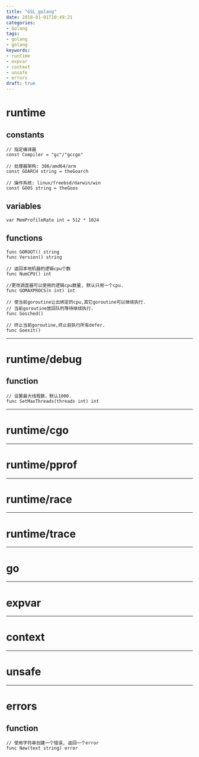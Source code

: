 ```yaml
---
title: "GSL_golang"
date: 2018-01-01T10:49:21
categories:
- Golang
tags:
- golang
- golang
keywords:
- runtime
- expvar
- context
- unsafe
- errors
draft: true
---
```


# runtime

## constants

    // 指定编译器
    const Compiler = "gc"/"gccgo"

    // 处理器架构: 386/amd64/arm
    const GOARCH string = theGoarch

    // 操作系统: linux/freebsd/darwin/win
    const GOOS string = theGoos

## variables

    var MemProfileRate int = 512 * 1024

## functions

    func GOROOT() string
    func Version() string

    // 返回本地机器的逻辑cpu个数
    func NumCPU() int

    //更改调度器可以使用的逻辑cpu数量, 默认只用一个cpu.
    func GOMAXPROCS(n int) int

    // 使当前goroutine让出绑定的cpu,其它goroutine可以继续执行.
    // 当前goroutine放回队列等待继续执行.
    func Gosched()

    // 终止当前goroutine,终止前执行所有defer.
    func Goexit()

***

# runtime/debug

## function

    // 设置最大线程数，默认1000.
    func SetMaxThreads(threads int) int

***

# runtime/cgo

***

# runtime/pprof

***

# runtime/race

***

# runtime/trace

***

# go

***

# expvar

***

# context

***

# unsafe

***

# errors

## function

    // 使用字符串创建一个错误, 返回一个error
    func New(text string) error
